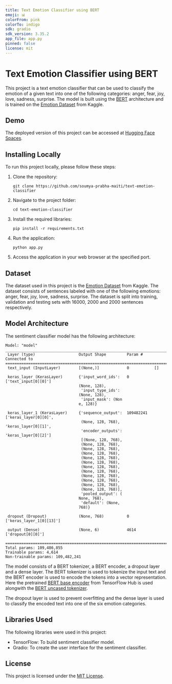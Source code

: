 ```yaml
---
title: Text Emotion Classifier using BERT
emoji: 📊
colorFrom: pink
colorTo: indigo
sdk: gradio
sdk_version: 3.35.2
app_file: app.py
pinned: false
license: mit
---
```


# Text Emotion Classifier using BERT

This project is a text emotion classifier that can be used to classify the emotion of a given text into one of the following categories: anger, fear, joy, love, sadness, surprise. The model is built using the [BERT](https://arxiv.org/abs/1810.04805) architecture and is trained on the [Emotion Dataset](https://www.kaggle.com/praveengovi/emotions-dataset-for-nlp) from Kaggle.

## Demo

The deployed version of this project can be accessed at [Hugging Face Spaces](https://huggingface.co/spaces/soumyaprabhamaiti/text_emotion_classifier_using_BERT).

## Installing Locally

To run this project locally, please follow these steps:

1. Clone the repository:

   ```
   git clone https://github.com/soumya-prabha-maiti/text-emotion-classifier
   ```

2. Navigate to the project folder:

   ```
   cd text-emotion-classifier
   ```

3. Install the required libraries:

   ```
   pip install -r requirements.txt
   ```

4. Run the application:

   ```
   python app.py
   ```

5. Access the application in your web browser at the specified port.

## Dataset

The dataset used in this project is the [Emotion Dataset](https://www.kaggle.com/praveengovi/emotions-dataset-for-nlp) from Kaggle. The dataset consists of sentences labeled with one of the following emotions: anger, fear, joy, love, sadness, surprise. The dataset is split into training, validation and testing sets with 16000, 2000 and 2000 sentences respectively.

## Model Architecture

The sentiment classifier model has the following architecture:

```
Model: "model"
__________________________________________________________________________________________________
 Layer (type)                   Output Shape         Param #     Connected to                     
==================================================================================================
 text_input (InputLayer)        [(None,)]            0           []                               
                                                                                                  
 keras_layer (KerasLayer)       {'input_word_ids':   0           ['text_input[0][0]']             
                                (None, 128),                                                      
                                 'input_type_ids':                                                
                                (None, 128),                                                      
                                 'input_mask': (Non                                               
                                e, 128)}                                                          
                                                                                                  
 keras_layer_1 (KerasLayer)     {'sequence_output':  109482241   ['keras_layer[0][0]',            
                                 (None, 128, 768),                'keras_layer[0][1]',            
                                 'encoder_outputs':               'keras_layer[0][2]']            
                                 [(None, 128, 768),                                               
                                 (None, 128, 768),                                                
                                 (None, 128, 768),                                                
                                 (None, 128, 768),                                                
                                 (None, 128, 768),                                                
                                 (None, 128, 768),                                                
                                 (None, 128, 768),                                                
                                 (None, 128, 768),                                                
                                 (None, 128, 768),                                                
                                 (None, 128, 768),                                                
                                 (None, 128, 768),                                                
                                 (None, 128, 768)],                                               
                                 'pooled_output': (                                               
                                None, 768),                                                       
                                 'default': (None,                                                
                                768)}                                                             
                                                                                                  
 dropout (Dropout)              (None, 768)          0           ['keras_layer_1[0][13]']         
                                                                                                  
 output (Dense)                 (None, 6)            4614        ['dropout[0][0]']                
                                                                                                  
==================================================================================================
Total params: 109,486,855
Trainable params: 4,614
Non-trainable params: 109,482,241
```

The model consists of a BERT tokenizer, a BERT encoder, a dropout layer and a dense layer. The BERT tokenizer is used to tokenize the input text and the BERT encoder is used to encode the tokens into a vector representation. Here the pretrained [BERT base encoder](https://tfhub.dev/tensorflow/bert_en_uncased_L-12_H-768_A-12/4) from TensorFlow Hub is used alongwith the [BERT uncased tokenizer](https://tfhub.dev/tensorflow/bert_en_uncased_preprocess/3).

The dropout layer is used to prevent overfitting and the dense layer is used to classify the encoded text into one of the six emotion categories.
## Libraries Used

The following libraries were used in this project:

- TensorFlow: To build sentiment classifier model.
- Gradio: To create the user interface for the sentiment classifier.

## License

This project is licensed under the [MIT License](LICENSE).